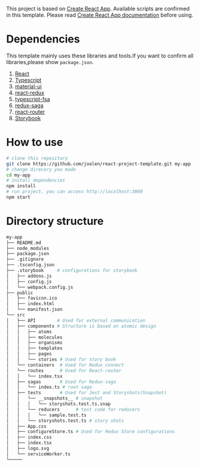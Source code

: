 This project is based on [Create React App](https://github.com/facebook/create-react-app).
Available scripts are confirmed in this template. Please read [Create React App documentation](https://facebook.github.io/create-react-app/docs/getting-started) before using.

# Dependencies
This template mainly uses these libraries and tools.If you want to confirm all libraries,please show `package.json`.

1. [React](https://reactjs.org)
2. [Typescript](https://www.typescriptlang.org)
3. [material-ui](https://material-ui.com)
4. [react-redux](https://redux.js.org)
5. [typescript-fsa](https://github.com/aikoven/typescript-fsa)
6. [redux-saga](https://redux-saga.js.org)
7. [react-router](https://reacttraining.com/react-router)
8. [Storybook](https://storybook.js.org)

# How to use

```sh
# clone this repository
git clone https://github.com/joolen/react-project-template.git my-app
# change direcory you made
cd my-app
# install dependencies
npm install
# run project. you can access http://localhost:3000
npm start
```

# Directory structure

```sh
my-app
├── README.md
├── node_modules
├── package.json
├── .gitignore
├── .tsconfig.json
├── .storybook     # configurations for storybook
│   ├── addons.js
│   ├── config.js
│   └── webpack.config.js
├── public
│   ├── favicon.ico
│   ├── index.html
│   └── manifest.json
└── src
│   ├── API        # Used for external communication
│   ├── components # Structure is based on atomic design
│   │   ├── atoms
│   │   ├── molecules
│   │   ├── organisms
│   │   ├── templates
│   │   ├── pages
│   │   └── stories # Used for story book
│   └── containers  # Used for Redux connect
│   └── routes      # Used for React-router
│   │   └── index.tsx
│   ├── sagas       # Used for Redux-saga
│   │   └── index.ts # root saga
│   ├── tests       # Used for Jest and Storyshots(Snapshot)
│   │   └── __snapshots__ # snapshot
│   │   │   └── storyshots.test.ts.snap
│   │   └── reducers      # test code for reducers
│   │   │   └── sample.test.ts
│   │   └── storyshots.test.ts # story shots
│   ├── App.css
│   ├── configureStore.ts # Used for Redux Store configurations
│   ├── index.css
│   ├── index.tsx
│   ├── logo.svg
│   └── serviceWorker.ts
└─────
```